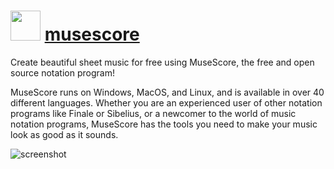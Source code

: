 # <img src="https://cdn.jsdelivr.net/gh/chocolatey-community/chocolatey-packages@edba4a5849ff756e767cba86641bea97ff5721fe/icons/musescore.svg" width="48" height="48"/> [musescore](https://chocolatey.org/packages/musescore)


Create beautiful sheet music for free using MuseScore, the free and open source notation program!

MuseScore runs on Windows, MacOS, and Linux, and is available in over 40 different languages. Whether you are an experienced user of other notation programs like Finale or Sibelius, or a newcomer to the world of music notation programs, MuseScore has the tools you need to make your music look as good as it sounds.

![screenshot](https://github.com/chocolatey-community/chocolatey-coreteampackages/blob/master/automatic/musescore/screenshot.png?raw=true)
